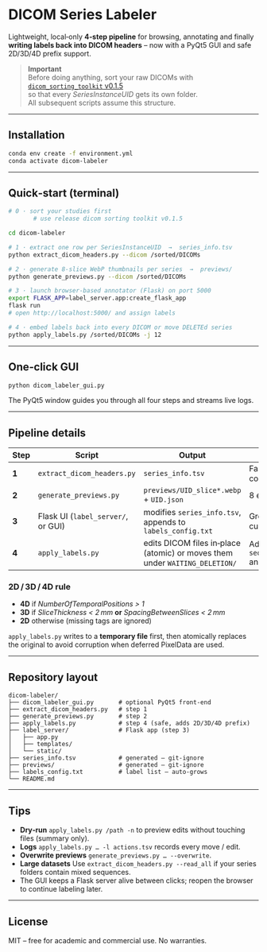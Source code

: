 # DICOM Series Labeler

Lightweight, local‑only **4‑step pipeline** for browsing, annotating and finally
**writing labels back into DICOM headers** – now with a PyQt5 GUI and safe
2D/3D/4D prefix support.

> **Important**  
> Before doing anything, sort your raw DICOMs with  
> [`dicom_sorting_toolkit` v0.1.5](https://github.com/navalpablo/dicom_sorting_toolkit)  
> so that every *SeriesInstanceUID* gets its own folder.  
> All subsequent scripts assume this structure.

---

## Installation

```bash
conda env create -f environment.yml        
conda activate dicom-labeler
```

---

## Quick‑start (terminal)

```bash
# 0 · sort your studies first
       # use release dicom sorting toolkit v0.1.5

cd dicom-labeler

# 1 · extract one row per SeriesInstanceUID  →  series_info.tsv
python extract_dicom_headers.py --dicom /sorted/DICOMs

# 2 · generate 8‑slice WebP thumbnails per series  →  previews/
python generate_previews.py --dicom /sorted/DICOMs

# 3 · launch browser‑based annotator (Flask) on port 5000
export FLASK_APP=label_server.app:create_flask_app
flask run
# open http://localhost:5000/ and assign labels

# 4 · embed labels back into every DICOM or move DELETEd series
python apply_labels.py /sorted/DICOMs -j 12
```

---

## One‑click GUI

```bash
python dicom_labeler_gui.py
```

The PyQt5 window guides you through all four steps and streams live logs.

---

## Pipeline details

| Step | Script | Output | Notes |
|------|--------|--------|-------|
| **1** | `extract_dicom_headers.py` | `series_info.tsv` | Fast header sweep, preserves existing Annotation column, infers plane orientation |
| **2** | `generate_previews.py` | `previews/UID_slice*.webp` + `UID.json` | 8 evenly‑spaced slices, intensity‑windowed |
| **3** | Flask UI (`label_server/`, or GUI) | modifies `series_info.tsv`, appends to `labels_config.txt` | Groups series by StudyUID; dropdown remembers custom labels |
| **4** | `apply_labels.py` | edits DICOM files in‑place (atomic) or moves them under `WAITING_DELETION/` | Adds prefix `seq_{annotation}_acq_{2D/3D/4D}_plane_{plane}___` and keeps total length ≤ 64 bytes |

### 2D / 3D / 4D rule

* **4D** if *NumberOfTemporalPositions > 1*  
* **3D** if *SliceThickness < 2 mm* **or** *SpacingBetweenSlices < 2 mm*  
* **2D** otherwise (missing tags are ignored)

`apply_labels.py` writes to a **temporary file** first, then atomically
replaces the original to avoid corruption when deferred PixelData are used.

---

## Repository layout

```
dicom-labeler/
├── dicom_labeler_gui.py       # optional PyQt5 front‑end
├── extract_dicom_headers.py   # step 1
├── generate_previews.py       # step 2
├── apply_labels.py            # step 4 (safe, adds 2D/3D/4D prefix)
├── label_server/              # Flask app (step 3)
│   ├── app.py
│   ├── templates/
│   └── static/
├── series_info.tsv            # generated – git‑ignore
├── previews/                  # generated – git‑ignore
├── labels_config.txt          # label list – auto‑grows
└── README.md
```

---

## Tips

* **Dry‑run** `apply_labels.py /path -n` to preview edits without touching
  files (summary only).
* **Logs** `apply_labels.py … -l actions.tsv` records every move / edit.
* **Overwrite previews** `generate_previews.py … --overwrite`.
* **Large datasets** Use `extract_dicom_headers.py --read_all` if your
  series folders contain mixed sequences.
* The GUI keeps a Flask server alive between clicks; reopen the browser
  to continue labeling later.

---

## License

MIT – free for academic and commercial use.  No warranties.
